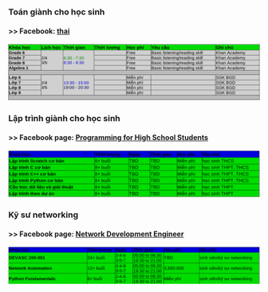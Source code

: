 ### Toán giành cho học sinh 
#### >> Facebook: [thai](https://www.facebook.com/thaimbw) 
![courses](courses.png)

### Lập trình giành cho học sinh   
#### >> Facebook page: [Programming for High School Students](https://www.facebook.com/programminghss/)
![course1](course1.png) 

### Kỹ sư networking 
#### >> Facebook page: [Network Development Engineer](https://www.facebook.com/programmingna)
![course2](course2.png)                                                
